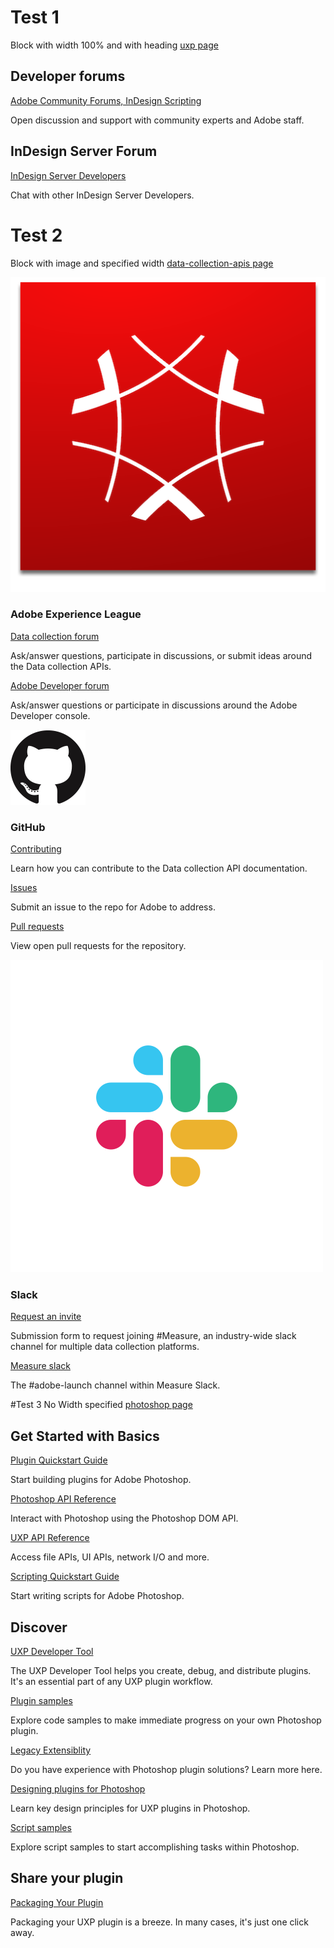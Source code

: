 # Test 1

Block with width 100% and with heading
[uxp page](https://developer.adobe.com/indesign/uxp/support/)

<DiscoverBlock width="100%" slots="heading, link, text"/>

## Developer forums

[Adobe Community Forums, InDesign Scripting](https://community.adobe.com/t5/indesign/ct-p/ct-indesign?page=1&sort=latest_replies&lang=all&tabid=all&topics=label-scripting)

Open discussion and support with community experts and Adobe staff.

<DiscoverBlock width="100%" slots="heading, link, text"/>

## InDesign Server Forum

[InDesign Server Developers](https://community.adobe.com/t5/indesign/ct-p/ct-indesign?page=1&sort=latest_replies&filter=all&lang=all&tabid=discussions&topics=label-serverdevelopers)

Chat with other InDesign Server Developers.

# Test 2

Block with image and specified width
[data-collection-apis page](https://developer.adobe.com/data-collection-apis/docs/support/)

<DiscoverBlock slots="image, heading, link, text" width="25%"/>

![Adobe Experience Cloud](../assets/experience-cloud.png)

### Adobe Experience League

[Data collection forum](https://experienceleaguecommunities.adobe.com/t5/adobe-experience-platform-data/ct-p/adobe-launch-community)

Ask/answer questions, participate in discussions, or submit ideas around the Data collection APIs.

<DiscoverBlock slots="link, text" width="25%"/>

[Adobe Developer forum](https://experienceleaguecommunities.adobe.com/t5/adobe-i-o-console/ct-p/adobe-io-console)

Ask/answer questions or participate in discussions around the Adobe Developer console.

<DiscoverBlock slots="image, heading, link, text" width="25%"/>

![GitHub](../assets/github.png)

### GitHub

[Contributing](https://github.com/AdobeDocs/data-collection-apis/blob/main/.github/CONTRIBUTING.md)

Learn how you can contribute to the Data collection API documentation.

<DiscoverBlock slots="link, text" width="25%"/>

[Issues](https://github.com/AdobeDocs/data-collection-apis/issues)

Submit an issue to the repo for Adobe to address.

<DiscoverBlock slots="link, text" width="25%"/>

[Pull requests](https://github.com/AdobeDocs/data-collection-apis/pulls)

View open pull requests for the repository.

<DiscoverBlock slots="image, heading, link, text" width="25%"/>

![Slack](../assets/slack.png)

### Slack

[Request an invite](https://join.measure.chat)

Submission form to request joining #Measure, an industry-wide slack channel for multiple data collection platforms.

<DiscoverBlock slots="link, text" width="25%"/>

[Measure slack](https://measure.slack.com/messages/adobe-launch)

The #adobe-launch channel within Measure Slack.

#Test 3
No Width specified
[photoshop page](https://developer.adobe.com/photoshop/uxp/2022/)

<DiscoverBlock slots="heading, link, text"/>

## Get Started with Basics

[Plugin Quickstart Guide](https://developer.adobe.com/photoshop/uxp/2022/)

Start building plugins for Adobe Photoshop.

<DiscoverBlock slots="link, text"/>

[Photoshop API Reference](https://developer.adobe.com/photoshop/uxp/2022/)

Interact with Photoshop using the Photoshop DOM API.

<DiscoverBlock slots="link, text"/>

[UXP API Reference](https://developer.adobe.com/photoshop/uxp/2022/)

Access file APIs, UI APIs, network I/O and more.

<DiscoverBlock slots="link, text"/>

[Scripting Quickstart Guide](https://developer.adobe.com/photoshop/uxp/2022/)

Start writing scripts for Adobe Photoshop.

## Discover

<DiscoverBlock slots="link, text"/>

[UXP Developer Tool](https://developer.adobe.com/photoshop/uxp/2022/)

The UXP Developer Tool helps you create, debug, and distribute plugins. It's an essential part of any UXP plugin workflow.

<DiscoverBlock slots="link, text"/>

[Plugin samples](https://developer.adobe.com/photoshop/uxp/2022/)

Explore code samples to make immediate progress on your own Photoshop plugin.

<DiscoverBlock slots="link, text"/>

[Legacy Extensiblity](https://developer.adobe.com/photoshop/uxp/2022/)

Do you have experience with Photoshop plugin solutions? Learn more here.

<DiscoverBlock slots="link, text"/>

[Designing plugins for Photoshop](https://developer.adobe.com/photoshop/uxp/2022/)

Learn key design principles for UXP plugins in Photoshop.

<DiscoverBlock slots="link, text"/>

[Script samples](https://developer.adobe.com/photoshop/uxp/2022/)

Explore script samples to start accomplishing tasks within Photoshop.

## Share your plugin

<DiscoverBlock slots="link, text"/>

[Packaging Your Plugin](https://developer.adobe.com/photoshop/uxp/2022/)

Packaging your UXP plugin is a breeze. In many cases, it's just one click away.
